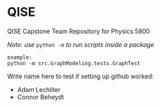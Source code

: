 # QISE
QISE Capstone Team Repository for Physics 5800

<em>Note: use</em> <code>python -m</code> <em>to run scripts inside a package</em>

    example:
    python -m src.GraphModeling.tests.GraphTest

Write name here to test if setting up github worked:
+ Adam Lechliter
+ Connor Beheydt
